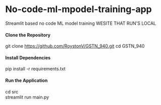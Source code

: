 # No-code-ml-mpodel-training-app
Streamlit based no code ML model training WESITE THAT RUN'S LOCAL 

#### Clone the Repository
git clone https://github.com/RoystonV/GSTN_940.git
cd GSTN_940

#### Install Dependencies
pip install -r requirements.txt

#### Run the Application
cd src
</br>
streamlit run main.py

